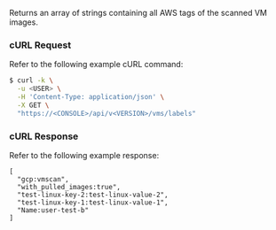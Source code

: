 Returns an array of strings containing all AWS tags of the scanned VM images.

### cURL Request

Refer to the following example cURL command:

```bash
$ curl -k \
  -u <USER> \
  -H 'Content-Type: application/json' \
  -X GET \
  "https://<CONSOLE>/api/v<VERSION>/vms/labels"
```
### cURL Response

Refer to the following example response:

```
[
  "gcp:vmscan",
  "with_pulled_images:true",
  "test-linux-key-2:test-linux-value-2",
  "test-linux-key-1:test-linux-value-1",
  "Name:user-test-b"
]

```